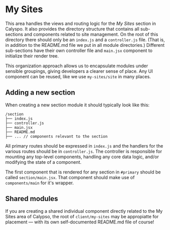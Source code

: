 # My Sites

This area handles the views and routing logic for the _My Sites_ section in Calyspo. It also provides the directory structure that contains all sub-sections and components related to site management. On the root of this directory there should only be an `index.js` and a `controller.js` file. (That is, in addition to the README.md file we put in all module directories.) Different sub-sections have their own controller file and `main.jsx` component to initialize their render tree.

This organization approach allows us to encapsulate modules under sensible groupings, giving developers a clearer sense of place. Any UI component can be reused, like we use `my-sites/site` in many places.

## Adding a new section

When creating a new section module it should typically look like this:

```
/section
├── index.js
├── controller.js
├── main.jsx
├── README.md
├── ... // components relevant to the section
```

All primary routes should be expressed in `index.js` and the handlers for the various routes should be in `controller.js`. The controller is responsible for mounting any top-level components, handling any core data logic, and/or modifying the state of a component.

The first component that is rendered for any section in `#primary` should be called `section/main.jsx`. That component should make use of `components/main` for it's wrapper.

## Shared modules

If you are creating a shared individual component directly related to the My Sites area of Calypso, the root of `client/my-sites` may be appropiatte for placement — with its own self-documented README.md file of course!

